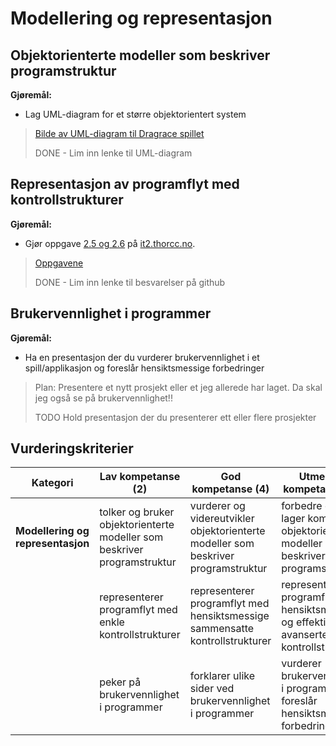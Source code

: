 # Modellering og representasjon

## Objektorienterte modeller som beskriver programstruktur

**Gjøremål:**
- Lag UML-diagram for et større objektorientert system

> [Bilde av UML-diagram til Dragrace spillet](https://github.com/HenrikS-A/IT2-drag-race-spillprosjekt/blob/main/DragRace%20-%20UML-diagrambilde.png)
> 
> DONE - Lim inn lenke til UML-diagram  


## Representasjon av programflyt med kontrollstrukturer

**Gjøremål:**
- Gjør oppgave [2.5  og 2.6](https://it2.thorcc.no/databehandling-og-algoritmer/flytdiagram#oppgaver) på [it2.thorcc.no](https://it2.thorcc.no).

> [Oppgavene](https://github.com/HenrikS-A/IT2-23-24/blob/main/1-databehandling-og-algoritmer/uke2/oppgaver/oppgave_2-5_og_2-6.md)
> 
> DONE - Lim inn lenke til besvarelser på github


## Brukervennlighet i programmer

**Gjøremål:**
- Ha en presentasjon der du vurderer brukervennlighet i et spill/applikasjon og foreslår hensiktsmessige forbedringer

> Plan: Presentere et nytt prosjekt eller et jeg allerede har laget. Da skal jeg også se på brukervennlighet!!
> 
> TODO Hold presentasjon der du presenterer ett eller flere prosjekter


## Vurderingskriterier

| Kategori                          | Lav kompetanse (2)                                                       | God kompetanse (4)                                                                 | Utmerket kompetanse (6)                                                                 |
| --------------------------------- | ------------------------------------------------------------------------ | ---------------------------------------------------------------------------------- | --------------------------------------------------------------------------------------- |
| **Modellering og representasjon** | tolker og bruker objektorienterte modeller som beskriver programstruktur | vurderer og videreutvikler objektorienterte modeller som beskriver programstruktur | forbedre og lager komplette objektorienterte modeller som beskriver programstruktur     |
|                                   | representerer programflyt med enkle kontrollstrukturer                   | representerer programflyt med hensiktsmessige sammensatte kontrollstrukturer       | representerer programflyt med hensiktsmessige og effektive avanserte kontrollstrukturer |
|                                   | peker på brukervennlighet i programmer                                   | forklarer ulike sider ved brukervennlighet i programmer                            | vurderer brukervennlighet i programmer og foreslår hensiktsmessige forbedringer         |
